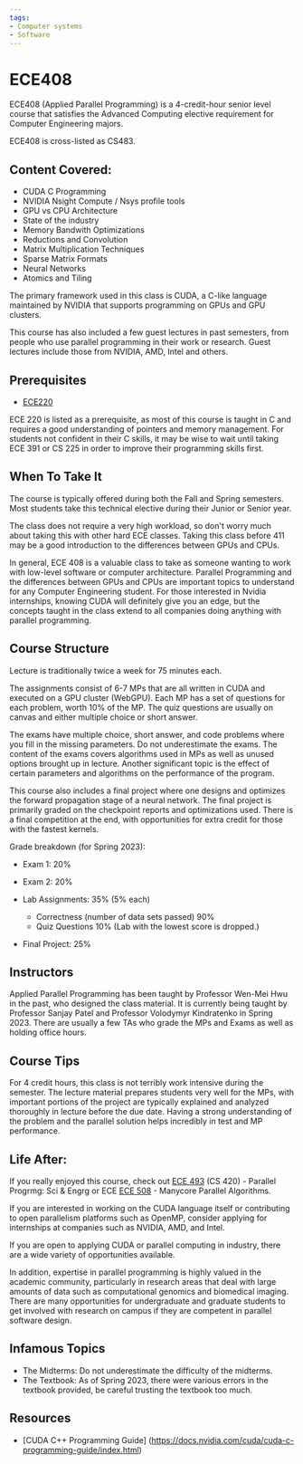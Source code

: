 ```yaml
---
tags:
- Computer systems
- Software
---
```

# ECE408

ECE408 (Applied Parallel Programming) is a 4-credit-hour senior level course that satisfies the Advanced Computing elective requirement for Computer Engineering majors.

ECE408 is cross-listed as CS483.

## Content Covered:

- CUDA C Programming
- NVIDIA Nsight Compute / Nsys profile tools
- GPU vs CPU Architecture
- State of the industry
- Memory Bandwith Optimizations
- Reductions and Convolution
- Matrix Multiplication Techniques
- Sparse Matrix Formats
- Neural Networks
- Atomics and Tiling


The primary framework used in this class is CUDA, a C-like language maintained by NVIDIA that supports programming on GPUs and GPU clusters.

This course has also included a few guest lectures in past semesters, from people who use parallel programming in their work or research. Guest lectures include those from NVIDIA, AMD, Intel and others.

## Prerequisites

- [ECE220](ECE220.md)

ECE 220 is listed as a prerequisite, as most of this course is taught in C and requires a good understanding of pointers and memory management. For students not confident in their C skills, it may be wise to wait until taking ECE 391 or CS 225 in order to improve their programming skills first.

## When To Take It

The course is typically offered during both the Fall and Spring semesters. Most students take this technical elective during their Junior or Senior year.

The class does not require a very high workload, so don't worry much about taking this with other hard ECE classes. Taking this class before 411 may be a good introduction to the differences between GPUs and CPUs.

In general, ECE 408 is a valuable class to take as someone wanting to work with low-level software or computer architecture. Parallel Programming and the differences between GPUs and CPUs are important topics to understand for any Computer Engineering student. For those interested in Nvidia internships, knowing CUDA will definitely give you an edge, but the concepts taught in the class extend to all companies doing anything with parallel programming.

## Course Structure

Lecture is traditionally twice a week for 75 minutes each.

The assignments consist of 6-7 MPs that are all written in CUDA and executed on a GPU cluster (WebGPU). Each MP has a set of questions for each problem, worth 10% of the MP. The quiz questions are usually on canvas and either multiple choice or short answer.

The exams have multiple choice, short answer, and code problems where you fill in the missing parameters. Do not underestimate the exams. The content of the exams covers algorithms used in MPs as well as unused options brought up in lecture. Another significant topic is the effect of certain parameters and algorithms on the performance of the program.

This course also includes a final project where one designs and optimizes the forward propagation stage of a neural network. The final project is primarily graded on the checkpoint reports and optimizations used. There is a final competition at the end, with opportunities for extra credit for those with the fastest kernels.

Grade breakdown (for Spring 2023):

- Exam 1: 20%
- Exam 2: 20%
- Lab Assignments: 35% (5% each)
  - Correctness (number of data sets passed) 90%
  - Quiz Questions 10%
(Lab with the lowest score is dropped.)

- Final Project: 25%

## Instructors

Applied Parallel Programming has been taught by Professor Wen-Mei Hwu in the past, who designed the class material. It is currently being taught by Professor Sanjay Patel and Professor Volodymyr Kindratenko in Spring 2023. There are usually a few TAs who grade the MPs and Exams as well as holding office hours.

## Course Tips

For 4 credit hours, this class is not terribly work intensive during the semester. The lecture material prepares students very well for the MPs, with important portions of the project are typically explained and analyzed thoroughly in lecture before the due date. Having a strong understanding of the problem and the parallel solution helps incredibly in test and MP performance.


## Life After:

If you really enjoyed this course, check out [ECE 493](../ECE%20Course%20Offerings/ECE493.md) (CS 420) - Parallel Progrmg: Sci & Engrg or ECE [ECE 508](../ECE%20Course%20Offerings/ECE508.md) - Manycore Parallel Algorithms.

If you are interested in working on the CUDA language itself or contributing to open parallelism platforms such as OpenMP, consider applying for internships at companies such as NVIDIA, AMD, and Intel.

If you are open to applying CUDA or parallel computing in industry, there are a wide variety of opportunities available.

In addition, expertise in parallel programming is highly valued in the academic community, particularly in research areas that deal with large amounts of data such as computational genomics and biomedical imaging. There are many opportunities for undergraduate and graduate students to get involved with research on campus if they are competent in parallel software design.

## Infamous Topics

- The Midterms: Do not underestimate the difficulty of the midterms.
- The Textbook: As of Spring 2023, there were various errors in the textbook provided, be careful trusting the textbook too much.

## Resources
- [CUDA C++ Programming Guide] (https://docs.nvidia.com/cuda/cuda-c-programming-guide/index.html)
